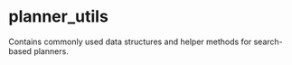 # planner_utils

Contains commonly used data structures and helper methods for search-based planners.